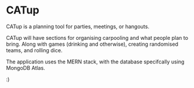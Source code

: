 # CATup
CATup is a planning tool for parties, meetings, or hangouts.

CATup will have sections for organising carpooling and what people plan to bring. Along with games (drinking and otherwise), creating randomised teams, and rolling dice.

The application uses the MERN stack, with the database specifcally using MongoDB Atlas.

:)
